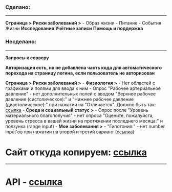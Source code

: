 ### Сделано:
---
**Страница >**
    **Риски заболеваний >** 
        - Образ жизни
        - Питание
        - События Жизни
    **Исследования**
    **Учётные записи**
    **Помощь и поддержка**

### Несделано:
---
**Запросы к серверу**

**Авторизация есть, но не добавлена часть кода для автоматического перехода на страницу логина, если пользователь не авторизован**

**Страница >**
    **Риски заболеваний >**
        - **Физиология >** 
            - Нет областей с графиками и полями для ввода к ним
            - Опрос "Рабочее артериальное давление" - нет дополнительных полей с вводом "Верхнее рабочее давление (систолическое):" и "Нижнее рабочее давление (диастолическое):" при нажатии на "Отличается". Должно быть так: [ссылка](https://ai-hippocrates.ru/edit/physiology)
        - **Среда и социальный статус >**
            - Опрос после "Уровень материального благополучия" - нет опроса "Оцените, пожалуйста, уровень стресса в вашей жизни на протяжении последнего месяца:" и ползунка (range input)
        - **Мои заболевания >** 
            - "Гипотония:" - нет number input'ов при нажатии на второй и третий вариант ([ссылка](https://ai-hippocrates.ru/edit/illnesses))

# **Сайт откуда копируем:** [ссылка](https://ai-hippocrates.ru/edit/profile)
---
# **API -** [ссылка](https://kb.ai-hippocrates.ru/hippo/swagger/index.html)
